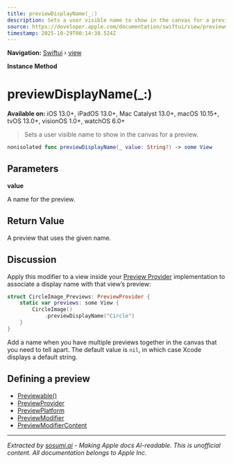 ```yaml
---
title: previewDisplayName(_:)
description: Sets a user visible name to show in the canvas for a preview.
source: https://developer.apple.com/documentation/swiftui/view/previewdisplayname(_:)
timestamp: 2025-10-29T00:14:38.524Z
---
```


**Navigation:** [Swiftui](/documentation/swiftui) › [view](/documentation/swiftui/view)

**Instance Method**

# previewDisplayName(_:)

**Available on:** iOS 13.0+, iPadOS 13.0+, Mac Catalyst 13.0+, macOS 10.15+, tvOS 13.0+, visionOS 1.0+, watchOS 6.0+

> Sets a user visible name to show in the canvas for a preview.

```swift
nonisolated func previewDisplayName(_ value: String?) -> some View
```

## Parameters

**value**

A name for the preview.



## Return Value

A preview that uses the given name.

## Discussion

Apply this modifier to a view inside your [Preview Provider](/documentation/swiftui/previewprovider) implementation to associate a display name with that view’s preview:

```swift
struct CircleImage_Previews: PreviewProvider {
    static var previews: some View {
        CircleImage()
            .previewDisplayName("Circle")
    }
}
```



Add a name when you have multiple previews together in the canvas that you need to tell apart. The default value is `nil`, in which case Xcode displays a default string.

## Defining a preview

- [Previewable()](/documentation/swiftui/previewable())
- [PreviewProvider](/documentation/swiftui/previewprovider)
- [PreviewPlatform](/documentation/swiftui/previewplatform)
- [PreviewModifier](/documentation/swiftui/previewmodifier)
- [PreviewModifierContent](/documentation/swiftui/previewmodifiercontent)

---

*Extracted by [sosumi.ai](https://sosumi.ai) - Making Apple docs AI-readable.*
*This is unofficial content. All documentation belongs to Apple Inc.*
